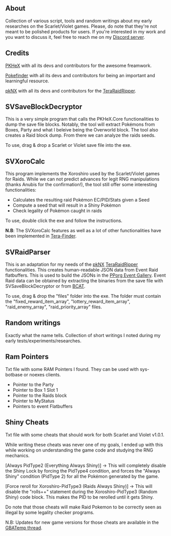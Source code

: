## About
Collection of various script, tools and random writings about my early researches on the Scarlet/Violet games. 
Please, do note that they're not meant to be polished products for users.
If you're interested in my work and you want to discuss it, feel free to reach me on my [Discord server](https://discord.gg/F9nMfvw9sS).

## Credits
[PKHeX](https://github.com/kwsch/PKHeX) with all its devs and contributors for the awesome freamwork. 

[Pokefinder](https://github.com/Admiral-Fish/PokeFinder) with all its devs and contributors for being an important and learningful resource.

[pkNX](https://github.com/kwsch/pkNX) with all its devs and contributors for the [TeraRaidRipper](https://github.com/kwsch/pkNX/blob/master/pkNX.WinForms/Dumping/TeraRaidRipper.cs).

## SVSaveBlockDecryptor
This is a very simple program that calls the PKHeX.Core functionalities to dump the save file blocks.
Notably, the tool will extract Pokémons from Boxes, Party and what I beleive being the Overworld block.
The tool also creates a Raid block dump. From there we can analyze the raids seeds.

To use, drag & drop a Scarlet or Violet save file into the exe.

## SVXoroCalc
This program implements the Xoroshiro used by the Scarlet/Violet games for Raids.
While we can not predict advances for legit RNG manipulations (thanks Anubis for the confirmation!), the tool still offer some interesting functionalities:
* Calculates the resulting raid Pokémon EC/PID/Stats given a Seed
* Compute a seed that will result in a Shiny Pokémon
* Check legality of Pokémon caught in raids

To use, double click the exe and follow the instructions.

**N.B**: The SVXoroCalc features as well as a lot of other functionalities have been implemented in [Tera-Finder](https://github.com/Manu098vm/Tera-Finder).

## SVRaidParser
This is an adaptation for my needs of the [pkNX](https://github.com/kwsch/pkNX) [TeraRaidRipper](https://github.com/kwsch/pkNX/blob/master/pkNX.WinForms/Dumping/TeraRaidRipper.cs) functionalities. This creates human-readable JSON data from Event Raid flatbuffers.
This is used to build the JSONs in the [PPorg Event Gallery](https://github.com/projectpokemon/EventsGallery).
Event Raid data can be obtained by extracting the binaries from the save file with SVSaveBlockDecryptor or from [BCAT](https://github.com/Manu098vm/bcat_updates).

To use, drag & drop the "files" folder into the exe. The folder must contain the "fixed_reward_item_array", "lottery_reward_item_array", "raid_enemy_array", "raid_priority_array" files.

## Random writings
Exactly what the name tells. Collection of short writings I noted during my early tests/experiments/researches.

## Ram Pointers
Txt file with some RAM Pointers I found. They can be used with sys-botbase or noexes clients.
* Pointer to the Party
* Pointer to Box 1 Slot 1
* Pointer to the Raids block
* Pointer to MyStatus
* Pointers to event Flatbuffers

## Shiny Cheats
Txt file with some cheats that should work for both Scarlet and Violet v1.0.1.

While writing these cheats was never one of my goals, I ended up with this while working on understanding the game code and studying the RNG mechanics.

[Always PidType2 (Everything Always Shiny)] -> This will completely disable the Shiny Lock by forcing the PidType4 condition, and forces the "Always Shiny" condition (PidType 2) for all the Pokémon generated by the game.

[Force reroll for Xoroshiro-PidType3 (Raids Always Shiny)] -> This will disable the "rolls++" statement during the Xoroshiro-PidType3 (Random Shiny) code block. This makes the PID to be rerolled until it gets Shiny.

Do note that those cheats will make Raid Pokemon to be correctly seen as illegal by some legality checker programs.

N.B: Updates for new game versions for those cheats are available in the [GBATemp thread](https://gbatemp.net/threads/pokemon-scarlet-violet-cheat-database.621563/).
